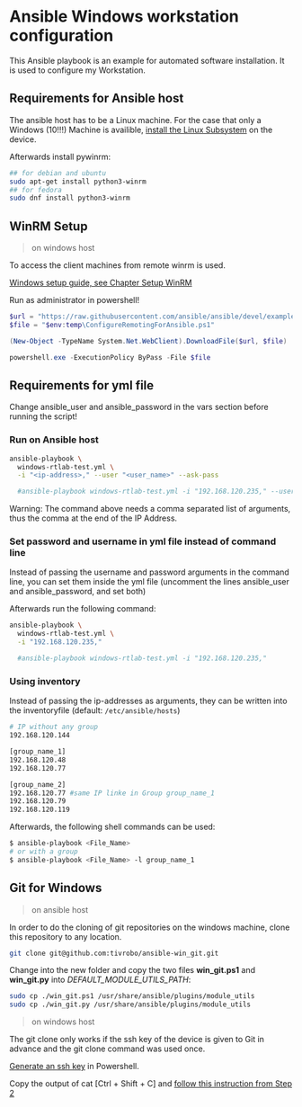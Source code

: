 # Ansible Windows workstation configuration

This Ansible playbook is an example for automated software installation. It is used to configure my Workstation.

## Requirements for Ansible host
The ansible host has to be a Linux machine. For the case that only a Windows (10!!!) Machine is availible, [install the Linux Subsystem](https://docs.microsoft.com/en-us/windows/wsl/install-win10) on the device.

Afterwards install pywinrm:

``` bash
## for debian and ubuntu
sudo apt-get install python3-winrm
## for fedora
sudo dnf install python3-winrm
```

## WinRM Setup
> on windows host

To access the client machines from remote winrm is used.

[Windows setup guide, see Chapter Setup WinRM](https://docs.ansible.com/ansible/latest/user_guide/windows_setup.html)

Run as administrator in powershell!

``` powershell
$url = "https://raw.githubusercontent.com/ansible/ansible/devel/examples/scripts/ConfigureRemotingForAnsible.ps1"
$file = "$env:temp\ConfigureRemotingForAnsible.ps1"

(New-Object -TypeName System.Net.WebClient).DownloadFile($url, $file)

powershell.exe -ExecutionPolicy ByPass -File $file
```
## Requirements for yml file
Change ansible_user and ansible_password in the vars section before running the script!

### Run on Ansible host

``` bash
ansible-playbook \
  windows-rtlab-test.yml \
  -i "<ip-address>," --user "<user_name>" --ask-pass

  #ansible-playbook windows-rtlab-test.yml -i "192.168.120.235," --user "John Doe" --ask-pass
```


Warning: The command above needs a comma separated list of arguments, thus the comma at the end of the IP Address.

### Set password and username in yml file instead of command line

Instead of passing the username and password arguments in the command line, you can set them inside the yml file (uncomment the lines ansible_user and ansible_password, and set both)

Afterwards run the following command:

``` bash
ansible-playbook \
  windows-rtlab-test.yml \
  -i "192.168.120.235,"

  #ansible-playbook windows-rtlab-test.yml -i "192.168.120.235,"
```

### Using inventory

Instead of passing the ip-addresses as arguments, they can be written into the inventoryfile (default: `/etc/ansible/hosts`)
```bash
# IP without any group
192.168.120.144

[group_name_1]
192.168.120.48
192.168.120.77

[group_name_2]
192.168.120.77 #same IP linke in Group group_name_1
192.168.120.79
192.168.120.119
```
Afterwards, the following shell commands can be used:
```bash
$ ansible-playbook <File_Name>
# or with a group
$ ansible-playbook <File_Name> -l group_name_1
```
## Git for Windows
> on ansible host

In order to do the cloning of git repositories on the windows machine, clone this repository to any location.
```bash
git clone git@github.com:tivrobo/ansible-win_git.git
``` 
Change into the new folder and copy the two files **win_git.ps1** and **win_git.py** into *DEFAULT_MODULE_UTILS_PATH*: 
```bash
sudo cp ./win_git.ps1 /usr/share/ansible/plugins/module_utils
sudo cp ./win_git.py /usr/share/ansible/plugins/module_utils
```

> on windows host

The git clone only works if the ssh key of the device is given to Git in advance and the git clone command was used once.

[Generate an ssh key](https://git-scm.com/book/it/v2/Git-on-the-Server-Generating-Your-SSH-Public-Key) in Powershell.


Copy the output of cat [Ctrl + Shift + C] and [follow this instruction from Step 2](https://help.github.com/en/articles/adding-a-new-ssh-key-to-your-github-account)